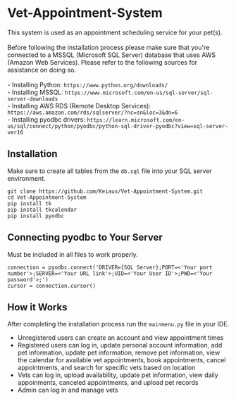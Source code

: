 # Vet-Appointment-System
This system is used as an appointment scheduling service for your pet(s).<br><br>
Before following the installation process please make sure that you're connected to a MSSQL (Microsoft SQL Server) database that uses AWS (Amazon Web Services). Please refer to the following sources for assistance on doing so.<br><br> - Installing Python: `https://www.python.org/downloads/` <br> - Installing MSSQL: `https://www.microsoft.com/en-us/sql-server/sql-server-downloads` <br> - Installing AWS RDS (Remote Desktop Services): `https://aws.amazon.com/rds/sqlserver/?nc=sn&loc=3&dn=6` <br> - Installing pyodbc drivers: `https://learn.microsoft.com/en-us/sql/connect/python/pyodbc/python-sql-driver-pyodbc?view=sql-server-ver16`

Installation
---
Make sure to create all tables from the `db.sql` file into your SQL server environment.

```
git clone https://github.com/Keiaus/Vet-Appointment-System.git
cd Vet-Appointment-System
pip install tk
pip install tkcalendar
pip install pyodbc
```

Connecting pyodbc to Your Server
---
Must be included in all files to work properly.

```
connection = pyodbc.connect('DRIVER={SQL Server};PORT=<'Your port number'>;SERVER=<'Your URL link'>;UID=<'Your User ID'>;PWD=<'Your password'>;')
cursor = connection.cursor()
```

How it Works
--- 
After completing the installation process run the `mainmenu.py` file in your IDE.

- Unregistered users can create an account and view appointment times 
- Registered users can log in, update personal account information, add pet information, update pet information, remove pet information, view the calendar for available vet appointments, book appointments, cancel appointments, and search for specific vets based on location
- Vets can log in, upload availability, update pet information, view daily appoinments, canceled appointments, and upload pet records
- Admin can log in and manage vets